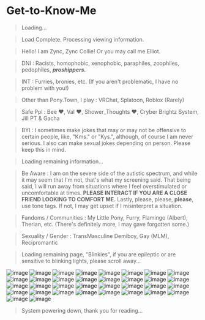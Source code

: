 # Get-to-Know-Me
> Loading…




> Load Complete. Processing viewing information.





> Hello! I am Zync, Zync Collie! Or you may call me Elliot.

> DNI : Racists, homophobic, xenophobic, paraphiles, zoophiles, pedophiles, ***proshippers.*** 

> INT : Furries, bronies, etc. (If you aren't problematic, I have no problem with you!)

> Other than Pony.Town, I play : VRChat, Splatoon, Roblox (Rarely)


> Safe Ppl : Bee ❤️, Val ❤️, Shower_Thoughts ❤️, Cryber Brightz System, Jill PT & Gacha


> BYI : I sometimes make jokes that may or may not be offensive to certain people, like, "Kms." or "Kys.", although, of course I am never serious. I also can make sexual jokes depending on person. Please keep this in mind.



> Loading remaining information...



> Be Aware : I am on the severe side of the autistic spectrum, and while it may seem that I'm not, that's what my screening said. That being said, I will run away from situations where I feel overstimulated or uncomfortable at times. **PLEASE INTERACT IF YOU ARE A CLOSE FRIEND LOOKING TO COMFORT ME.** Lastly, please, please, **please**, use tone tags. If not, I may get upset if I misinterpret a situation.

> Fandoms / Communities : My Little Pony, Furry, Flamingo (Albert), Therian, etc. (There's definitely more, I may gave forgotten some.)

> Sexuality / Gender : TransMasculine Demiboy, Gay (MLM), Recipromantic



> Loading remaining page, "Blinkies", if you are epileptic or are sensitive to blinking lights, please scroll away...




![image](https://github.com/user-attachments/assets/fc984b69-614e-447f-809e-403726d75706)
![image](https://github.com/user-attachments/assets/9950b06f-f0f8-49ea-9c06-f9faf589e6e9)
![image](https://github.com/user-attachments/assets/e22d8654-76b7-44bf-bf9e-092800426a6f)
![image](https://github.com/user-attachments/assets/5ef9f87e-79de-4349-84a9-dc85b61c1d2c)
![image](https://github.com/user-attachments/assets/66c90799-c080-4cee-9b76-2864c28ccf9e)
![image](https://github.com/user-attachments/assets/4a446da7-3e0c-4ee5-8335-67bdac446247)
![image](https://github.com/user-attachments/assets/9521522b-bbce-4e93-9b5b-67144c49b60c)
![image](https://github.com/user-attachments/assets/2a1b82ce-3a7e-4d4c-bd84-aacfd74fb84e)
![image](https://github.com/user-attachments/assets/3a30022f-960a-452d-bf37-e2fe4b9a82f6)
![image](https://github.com/user-attachments/assets/f8eb7063-60ea-463b-aedf-0ba8b9c33d1a)
![image](https://github.com/user-attachments/assets/0b1c5951-ce32-4276-ac62-043080e3c3ff)
![image](https://github.com/user-attachments/assets/b40e28a9-6968-432d-9e28-49efa7cd0fc9)
![image](https://github.com/user-attachments/assets/5c9a2751-b83d-4421-8bec-5b05aeb96c28)
![image](https://github.com/user-attachments/assets/46192085-5786-49b9-bdb5-3c29ba346c1a)
![image](https://github.com/user-attachments/assets/de8e87c3-3500-497d-b8e3-727b7f80e1b2)
![image](https://github.com/user-attachments/assets/78132e27-d654-4fc5-a65c-427b9b852dbc)
![image](https://github.com/user-attachments/assets/2d5e74ad-8357-4ae6-ab4f-2017da28b17b)
![image](https://github.com/user-attachments/assets/ff7124b7-3aa4-4ea1-8fa8-0ae54883b835)
![image](https://github.com/user-attachments/assets/f0962cc0-5b48-4dc0-ab35-ee28c6e98bbb)
![image](https://github.com/user-attachments/assets/96bb9910-3c25-429c-9334-4c2ccc14a6e2)
![image](https://github.com/user-attachments/assets/6056ae9a-f502-451f-83c6-d0ce43e4a94d)
![image](https://github.com/user-attachments/assets/6961274b-9c70-44f3-b84c-c97429c57cdf)
![image](https://github.com/user-attachments/assets/dadaa7b2-8485-4297-869d-131f9c96f4fd)
![image](https://github.com/user-attachments/assets/96742442-c060-4446-81f1-298d9821a502)
![image](https://github.com/user-attachments/assets/f083d2cf-6642-4616-a54b-0d5a27a1790a)
![image](https://github.com/user-attachments/assets/adb56fae-7ef0-4557-ac3b-ec090ada02e9)
![image](https://github.com/user-attachments/assets/acf3007f-9985-405c-a387-13b7bd709bf9)
![image](https://github.com/user-attachments/assets/0f6893d4-e902-4b19-b5ab-65ddd6982c94)
![image](https://github.com/user-attachments/assets/c3ac507f-2f6d-4279-8d0c-1d54df9dce0e)
![image](https://github.com/user-attachments/assets/fbf18dbc-6606-4a30-a676-8e28493ba109)
![image](https://github.com/user-attachments/assets/d60c82ce-b58b-47eb-bf81-41ae307044a1)
![image](https://github.com/user-attachments/assets/8b093596-72cf-4f49-9d51-d9edaee5ddbe)
![image](https://github.com/user-attachments/assets/f023af96-3c70-4bea-8683-1a78206471ec)
![image](https://github.com/user-attachments/assets/0ac5407b-2e58-471a-9722-82573379034b)



> System powering down, thank you for reading...
